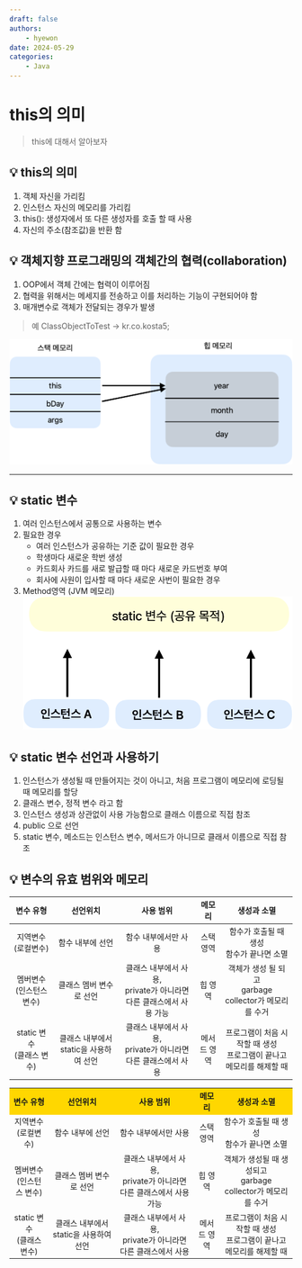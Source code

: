```yaml
---
draft: false
authors:
    - hyewon
date: 2024-05-29
categories:
    - Java
---
```


# this의 의미

> this에 대해서 알아보자

<!-- more -->

## 💡 this의 의미

1. 객체 자신을 가리킴
2. 인스턴스 자신의 메모리를 가리킴
3. this(): 생성자에서 또 다른 생성자를 호출 할 때 사용
4. 자신의 주소(참조값)을 반환 함

## 💡 객체지향 프로그래밍의 객체간의 협력(collaboration)

1. OOP에서 객체 간에는 협력이 이루어짐
2. 협력을 위해서는 메세지를 전송하고 이를 처리하는 기능이 구현되어야 함
3. 매개변수로 객체가 전달되는 경우가 발생

> 예
> ClassObjectToTest -> kr.co.kosta5;

![alt text](image-3.png)

<hr>

## 💡 static 변수

1. 여러 인스턴스에서 공통으로 사용하는 변수
2. 필요한 경우
    - 여러 인스턴스가 공유하는 기준 값이 필요한 경우
    - 학생마다 새로운 학번 생성
    - 카드회사 카드를 새로 발급할 때 마다 새로운 카드번호 부여
    - 회사에 사원이 입사할 때 마다 새로운 사번이 필요한 경우
3. Method영역 (JVM 메모리)
   ![alt text](image-6.png)

## 💡 static 변수 선언과 사용하기

1. 인스턴스가 생성될 때 만들어지는 것이 아니고, 처음 프로그램이 메모리에 로딩될 때 메모리를 할당
2. 클래스 변수, 정적 변수 라고 함
3. 인스턴스 생성과 상관없이 사용 가능함으로 클래스 이름으로 직접 참조
4. public 으로 선언
5. static 변수, 메소드는 인스턴스 변수, 메서드가 아니므로 클래서 이름으로 직접 참조

## 💡 변수의 유효 범위와 메모리

|           변수 유형            |                선언위치                |                                사용 범위                                |   메모리    |                               생성과 소멸                                |
| :----------------------------: | :------------------------------------: | :---------------------------------------------------------------------: | :---------: | :----------------------------------------------------------------------: |
|      지역변수 (로컬변수)       |            함수 내부에 선언            |                          함수 내부에서만 사용                           |  스택 영역  |              함수가 호출될 때 생성 <br> 함수가 끝나면 소멸               |
| 멤버변수 <br> (인스턴스 변수)  |        클래스 멤버 변수로 선언         | 클래스 내부에서 사용, <br> private가 아니라면 다른 클래스에서 사용 가능 |   힙 영역   |        객체가 생성 될 되고 <br> garbage collector가 메모리를 수거        |
| static 변수 <br> (클래스 변수) | 클래스 내부에서 static을 사용하여 선언 |   클래스 내부에서 사용, <br> private가 아니라면 다른 클래스에서 사용    | 메서드 영역 | 프로그램이 처음 시작할 때 생성 <br> 프로그램이 끝나고 메모리를 해제할 때 |

<table>
  <tr>
    <th style="background-color:#FFD700">변수 유형</th>
    <th style="background-color:#FFD700">선언위치</th>
    <th style="background-color:#FFD700">사용 범위</th>
    <th style="background-color:#FFD700">메모리</th>
    <th style="background-color:#FFD700">생성과 소멸</th>
  </tr>
  <tr>
    <td align="center">지역변수 <br> (로컬변수)</td>
    <td align="center">함수 내부에 선언</td>
    <td align="center">함수 내부에서만 사용</td>
    <td align="center">스택 영역</td>
    <td align="center">함수가 호출될 때 생성 <br> 함수가 끝나면 소멸</td>
  </tr>
  <tr>
    <td align="center">멤버변수 <br> (인스턴스 변수)</td>
    <td align="center">클래스 멤버 변수로 선언</td>
    <td align="center">클래스 내부에서 사용, <br> private가 아니라면 다른 클래스에서 사용 가능</td>
    <td align="center">힙 영역</td>
    <td align="center">객체가 생성될 때 생성되고 <br> garbage collector가 메모리를 수거</td>
  </tr>
  <tr>
    <td align="center">static 변수 <br> (클래스 변수)</td>
    <td align="center">클래스 내부에서 static을 사용하여 선언</td>
    <td align="center">클래스 내부에서 사용, <br> private가 아니라면 다른 클래스에서 사용</td>
    <td align="center">메서드 영역</td>
    <td align="center">프로그램이 처음 시작할 때 생성 <br> 프로그램이 끝나고 메모리를 해제할 때</td>
  </tr>
</table>
